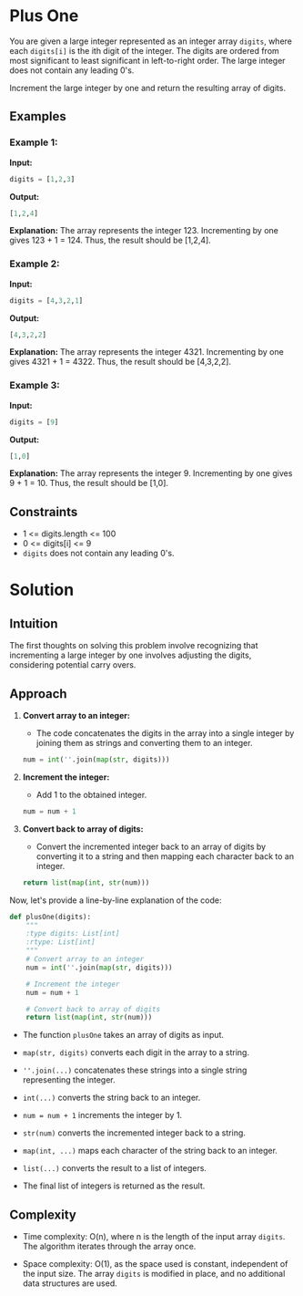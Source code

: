 # Plus One

You are given a large integer represented as an integer array `digits`, where each `digits[i]` is the ith digit of the integer. The digits are ordered from most significant to least significant in left-to-right order. The large integer does not contain any leading 0's.

Increment the large integer by one and return the resulting array of digits.

## Examples

### Example 1:

**Input:**
```python
digits = [1,2,3]
```
**Output:**
```python
[1,2,4]
```
**Explanation:**
The array represents the integer 123. Incrementing by one gives 123 + 1 = 124. Thus, the result should be [1,2,4].

### Example 2:

**Input:**
```python
digits = [4,3,2,1]
```
**Output:**
```python
[4,3,2,2]
```
**Explanation:**
The array represents the integer 4321. Incrementing by one gives 4321 + 1 = 4322. Thus, the result should be [4,3,2,2].

### Example 3:

**Input:**
```python
digits = [9]
```
**Output:**
```python
[1,0]
```
**Explanation:**
The array represents the integer 9. Incrementing by one gives 9 + 1 = 10. Thus, the result should be [1,0].

## Constraints

- 1 <= digits.length <= 100
- 0 <= digits[i] <= 9
- `digits` does not contain any leading 0's.


# Solution
## Intuition
The first thoughts on solving this problem involve recognizing that incrementing a large integer by one involves adjusting the digits, considering potential carry overs.

## Approach
1. **Convert array to an integer:**
   - The code concatenates the digits in the array into a single integer by joining them as strings and converting them to an integer.
   ```python
   num = int(''.join(map(str, digits)))
   ```

2. **Increment the integer:**
   - Add 1 to the obtained integer.
   ```python
   num = num + 1
   ```

3. **Convert back to array of digits:**
   - Convert the incremented integer back to an array of digits by converting it to a string and then mapping each character back to an integer.
   ```python
   return list(map(int, str(num)))
   ```

Now, let's provide a line-by-line explanation of the code:

```python
def plusOne(digits):
    """
    :type digits: List[int]
    :rtype: List[int]
    """
    # Convert array to an integer
    num = int(''.join(map(str, digits)))

    # Increment the integer
    num = num + 1

    # Convert back to array of digits
    return list(map(int, str(num)))
```

- The function `plusOne` takes an array of digits as input.

- `map(str, digits)` converts each digit in the array to a string.

- `''.join(...)` concatenates these strings into a single string representing the integer.

- `int(...)` converts the string back to an integer.

- `num = num + 1` increments the integer by 1.

- `str(num)` converts the incremented integer back to a string.

- `map(int, ...)` maps each character of the string back to an integer.

- `list(...)` converts the result to a list of integers.

- The final list of integers is returned as the result.

## Complexity
- Time complexity: O(n), where n is the length of the input array `digits`. The algorithm iterates through the array once.
  
- Space complexity: O(1), as the space used is constant, independent of the input size. The array `digits` is modified in place, and no additional data structures are used.
